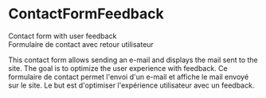 # ContactFormFeedback
Contact form with user feedback  
Formulaire de contact avec retour utilisateur

This contact form allows sending an e-mail and displays the mail sent to the site. The goal is to optimize the user experience with feedback.
Ce formulaire de contact permet l'envoi d'un e-mail et affiche le mail envoyé sur le site. Le but est d'optimiser l'expérience utilisateur avec un feedback.
